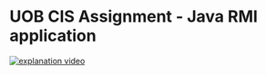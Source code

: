 # UOB CIS Assignment - Java RMI application 

[![explanation video](https://img.youtube.com/vi/D9dch1dFTEw/0.jpg)](https://www.youtube.com/watch?v=D9dch1dFTEw)
